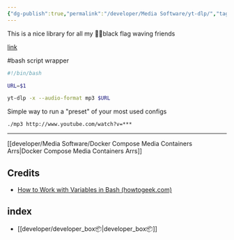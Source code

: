 ```yaml
---
{"dg-publish":true,"permalink":"/developer/Media Software/yt-dlp/","tags":["linux"],"created":"2024-02-29T22:19:56.098-06:00","updated":"2024-03-01T00:20:59.000-06:00"}
---
```


This is a nice library for all my 🏴‍☠️black flag waving friends

[link](https://github.com/yt-dlp/yt-dlp?tab=readme-ov-file#installation)

#bash script wrapper 

```bash
#!/bin/bash

URL=$1

yt-dlp -x --audio-format mp3 $URL
```

Simple way to run a "preset" of your most used configs

```shell
./mp3 http://www.youtube.com/watch?v=***
```

---

[[developer/Media Software/Docker Compose Media Containers Arrs\|Docker Compose Media Containers Arrs]]
## Credits
- [How to Work with Variables in Bash (howtogeek.com)](https://www.howtogeek.com/442332/how-to-work-with-variables-in-bash/)
## index
- [[developer/developer_box📦\|developer_box📦]]
